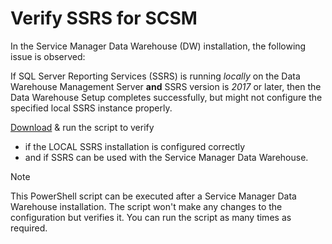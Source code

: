 # Verify SSRS for SCSM

In the Service Manager Data Warehouse (DW) installation, the following issue is observed:

If SQL Server Reporting Services (SSRS) is running *locally* on the Data Warehouse Management Server **and** SSRS version is *2017* or later, then the Data Warehouse Setup completes successfully, but might not configure the specified local SSRS instance properly.

[Download](https://raw.githubusercontent.com/khusmeno-MS/CSS-SystemCenter-ServiceManager/main/Verify_SSRS_for_SCSM/Verify_SSRS_for_SCSM.ps1) & run the script to verify
- if the LOCAL SSRS installation is configured correctly
- and if SSRS can be used with the Service Manager Data Warehouse.

 Note

This PowerShell script can be executed after a Service Manager Data Warehouse installation. The script won't make any changes to the configuration but verifies it. You can run the script as many times as required.
